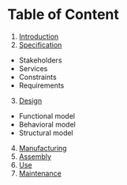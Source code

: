 # Table of Content

1. [Introduction](1_Introduction.md)
2. [Specification](2_Specification.md)
* Stakeholders
* Services
* Constraints
* Requirements
3. [Design](3_Design.md)
* Functional model
* Behavioral model
* Structural model
4. [Manufacturing](4_Manufacturing.md)
5. [Assembly](5_Assembly.md)
6. [Use](6_Use.md)
7. [Maintenance](7_Maintenance.md)

